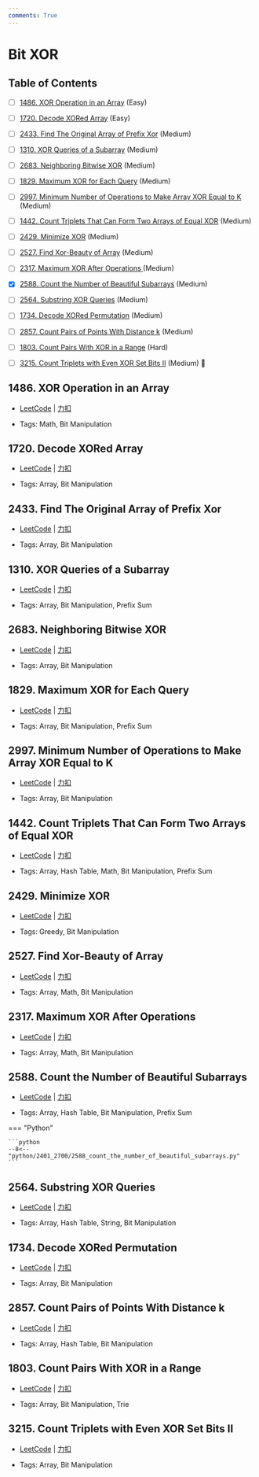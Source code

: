 ```yaml
---
comments: True
---
```


# Bit XOR

## Table of Contents

- [ ] [1486. XOR Operation in an Array](#1486-xor-operation-in-an-array) (Easy)
- [ ] [1720. Decode XORed Array](#1720-decode-xored-array) (Easy)
- [ ] [2433. Find The Original Array of Prefix Xor](#2433-find-the-original-array-of-prefix-xor) (Medium)
- [ ] [1310. XOR Queries of a Subarray](#1310-xor-queries-of-a-subarray) (Medium)
- [ ] [2683. Neighboring Bitwise XOR](#2683-neighboring-bitwise-xor) (Medium)
- [ ] [1829. Maximum XOR for Each Query](#1829-maximum-xor-for-each-query) (Medium)
- [ ] [2997. Minimum Number of Operations to Make Array XOR Equal to K](#2997-minimum-number-of-operations-to-make-array-xor-equal-to-k) (Medium)
- [ ] [1442. Count Triplets That Can Form Two Arrays of Equal XOR](#1442-count-triplets-that-can-form-two-arrays-of-equal-xor) (Medium)
- [ ] [2429. Minimize XOR](#2429-minimize-xor) (Medium)
- [ ] [2527. Find Xor-Beauty of Array](#2527-find-xor-beauty-of-array) (Medium)
- [ ] [2317. Maximum XOR After Operations ](#2317-maximum-xor-after-operations) (Medium)
- [x] [2588. Count the Number of Beautiful Subarrays](#2588-count-the-number-of-beautiful-subarrays) (Medium)
- [ ] [2564. Substring XOR Queries](#2564-substring-xor-queries) (Medium)
- [ ] [1734. Decode XORed Permutation](#1734-decode-xored-permutation) (Medium)
- [ ] [2857. Count Pairs of Points With Distance k](#2857-count-pairs-of-points-with-distance-k) (Medium)
- [ ] [1803. Count Pairs With XOR in a Range](#1803-count-pairs-with-xor-in-a-range) (Hard)
- [ ] [3215. Count Triplets with Even XOR Set Bits II](#3215-count-triplets-with-even-xor-set-bits-ii) (Medium) 👑


## 1486. XOR Operation in an Array

-    [LeetCode](https://leetcode.com/problems/xor-operation-in-an-array/) | [力扣](https://leetcode.cn/problems/xor-operation-in-an-array/)

-   Tags: Math, Bit Manipulation



## 1720. Decode XORed Array

-    [LeetCode](https://leetcode.com/problems/decode-xored-array/) | [力扣](https://leetcode.cn/problems/decode-xored-array/)

-   Tags: Array, Bit Manipulation



## 2433. Find The Original Array of Prefix Xor

-    [LeetCode](https://leetcode.com/problems/find-the-original-array-of-prefix-xor/) | [力扣](https://leetcode.cn/problems/find-the-original-array-of-prefix-xor/)

-   Tags: Array, Bit Manipulation



## 1310. XOR Queries of a Subarray

-    [LeetCode](https://leetcode.com/problems/xor-queries-of-a-subarray/) | [力扣](https://leetcode.cn/problems/xor-queries-of-a-subarray/)

-   Tags: Array, Bit Manipulation, Prefix Sum



## 2683. Neighboring Bitwise XOR

-    [LeetCode](https://leetcode.com/problems/neighboring-bitwise-xor/) | [力扣](https://leetcode.cn/problems/neighboring-bitwise-xor/)

-   Tags: Array, Bit Manipulation



## 1829. Maximum XOR for Each Query

-    [LeetCode](https://leetcode.com/problems/maximum-xor-for-each-query/) | [力扣](https://leetcode.cn/problems/maximum-xor-for-each-query/)

-   Tags: Array, Bit Manipulation, Prefix Sum



## 2997. Minimum Number of Operations to Make Array XOR Equal to K

-    [LeetCode](https://leetcode.com/problems/minimum-number-of-operations-to-make-array-xor-equal-to-k/) | [力扣](https://leetcode.cn/problems/minimum-number-of-operations-to-make-array-xor-equal-to-k/)

-   Tags: Array, Bit Manipulation



## 1442. Count Triplets That Can Form Two Arrays of Equal XOR

-    [LeetCode](https://leetcode.com/problems/count-triplets-that-can-form-two-arrays-of-equal-xor/) | [力扣](https://leetcode.cn/problems/count-triplets-that-can-form-two-arrays-of-equal-xor/)

-   Tags: Array, Hash Table, Math, Bit Manipulation, Prefix Sum



## 2429. Minimize XOR

-    [LeetCode](https://leetcode.com/problems/minimize-xor/) | [力扣](https://leetcode.cn/problems/minimize-xor/)

-   Tags: Greedy, Bit Manipulation



## 2527. Find Xor-Beauty of Array

-    [LeetCode](https://leetcode.com/problems/find-xor-beauty-of-array/) | [力扣](https://leetcode.cn/problems/find-xor-beauty-of-array/)

-   Tags: Array, Math, Bit Manipulation



## 2317. Maximum XOR After Operations

-    [LeetCode](https://leetcode.com/problems/maximum-xor-after-operations/) | [力扣](https://leetcode.cn/problems/maximum-xor-after-operations/)

-   Tags: Array, Math, Bit Manipulation



## 2588. Count the Number of Beautiful Subarrays

-    [LeetCode](https://leetcode.com/problems/count-the-number-of-beautiful-subarrays/) | [力扣](https://leetcode.cn/problems/count-the-number-of-beautiful-subarrays/)

-   Tags: Array, Hash Table, Bit Manipulation, Prefix Sum

=== "Python"

    ```python
    --8<-- "python/2401_2700/2588_count_the_number_of_beautiful_subarrays.py"
    ```



## 2564. Substring XOR Queries

-    [LeetCode](https://leetcode.com/problems/substring-xor-queries/) | [力扣](https://leetcode.cn/problems/substring-xor-queries/)

-   Tags: Array, Hash Table, String, Bit Manipulation



## 1734. Decode XORed Permutation

-    [LeetCode](https://leetcode.com/problems/decode-xored-permutation/) | [力扣](https://leetcode.cn/problems/decode-xored-permutation/)

-   Tags: Array, Bit Manipulation



## 2857. Count Pairs of Points With Distance k

-    [LeetCode](https://leetcode.com/problems/count-pairs-of-points-with-distance-k/) | [力扣](https://leetcode.cn/problems/count-pairs-of-points-with-distance-k/)

-   Tags: Array, Hash Table, Bit Manipulation



## 1803. Count Pairs With XOR in a Range

-    [LeetCode](https://leetcode.com/problems/count-pairs-with-xor-in-a-range/) | [力扣](https://leetcode.cn/problems/count-pairs-with-xor-in-a-range/)

-   Tags: Array, Bit Manipulation, Trie



## 3215. Count Triplets with Even XOR Set Bits II

-    [LeetCode](https://leetcode.com/problems/count-triplets-with-even-xor-set-bits-ii/) | [力扣](https://leetcode.cn/problems/count-triplets-with-even-xor-set-bits-ii/)

-   Tags: Array, Bit Manipulation
